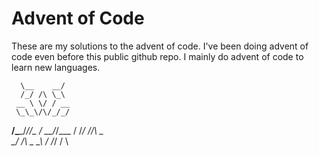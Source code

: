 # Advent of Code
These are my solutions to the advent of code. I've been doing advent of code even before this public github repo. I mainly do advent of code to learn new languages.

      \__    __/
      /_/ /\ \_\
     __ \ \/ / __
     \_\_\/\/_/_/
 __/\___\_\/_/___/\__
   \/ __/_/\_\__ \/
     /_/ /\/\ \_\
      __/ /\ \__
      \_\ \/ /_/
      /        \
